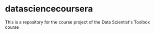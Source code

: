# datasciencecoursera
This is a repository for the course project of the Data Scientist's Toolbox course
